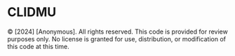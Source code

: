 # CLIDMU
© [2024] [Anonymous]. All rights reserved.
This code is provided for review purposes only. No license is granted for use, distribution, or modification of this code at this time.
